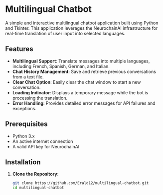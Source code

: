 # Multilingual Chatbot

A simple and interactive multilingual chatbot application built using Python and Tkinter. This application leverages the NeurochainAI infrastructure for real-time translation of user input into selected languages.

## Features

- **Multilingual Support**: Translate messages into multiple languages, including French, Spanish, German, and Italian.
- **Chat History Management**: Save and retrieve previous conversations from a text file.
- **Clear Chat Option**: Easily clear the chat window to start a new conversation.
- **Loading Indicator**: Displays a temporary message while the bot is processing the translation.
- **Error Handling**: Provides detailed error messages for API failures and exceptions.

## Prerequisites

- Python 3.x
- An active internet connection
- A valid API key for NeurochainAI

## Installation

1. **Clone the Repository**:
   ```bash
   git clone https://github.com/Erald12/multilingual-chatbot.git
   cd multilingual-chatbot
